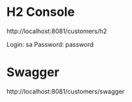 # H2 Console

http://localhost:8081/customers/h2

Login: sa
Password: password

# Swagger

http://localhost:8081/customers/swagger